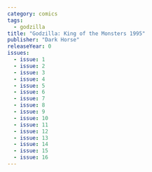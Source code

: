 ```yaml
---
category: comics
tags:
  - godzilla
title: "Godzilla: King of the Monsters 1995"
publisher: "Dark Horse"
releaseYear: 0
issues:
  - issue: 1
  - issue: 2
  - issue: 3
  - issue: 4
  - issue: 5
  - issue: 6
  - issue: 7
  - issue: 8
  - issue: 9
  - issue: 10
  - issue: 11
  - issue: 12
  - issue: 13
  - issue: 14
  - issue: 15
  - issue: 16
---
```


